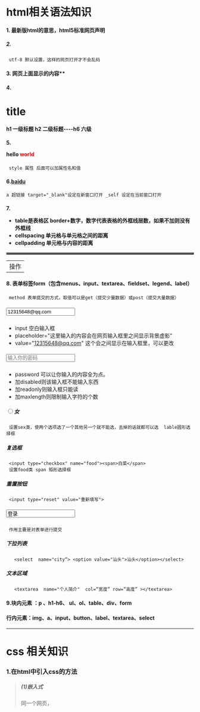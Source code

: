 # html相关语法知识
#### 1.<!DOCTYPE HTML>  最新版html的意思，html5标准网页声明
##### 2. <meta charset="utf-8">
     utf-8 默认设置，这样的网页打开才不会乱码
#### 3. <title>hello</title>    网页上面显示的内容**
#### 4. **<h1>title</h1>**    h1 一级标题  h2 二级标题----h6 六级
#### 5. <p title="hello">hello <span style="color:red">world</span></p>  
     style 属性 后面可以加属性名和值
#### 6.<a href="http://www.baidu.com" target="_blank" title="在新窗口中打开百度" >baidu</a>
    a 超链接 target="_blank"设定在新窗口打开 _self 设定在当前窗口打开
#### 7. <table border="3" cellspacing="0" cellpadding="10%">
- table是表格区 border+数字，数字代表表格的外框线层数，如果不加则没有外框线 
-   cellspacing 单元格与单元格之间的距离  
- cellpadding 单元格与内容的距离
   <table>
     <tr>  <!-- 行 -->
       <td>操作</td>   <!-- 列 -->
     </tr>
   </table>
#### 8. 表单标签form（包含menus、input、textarea、fieldset、legend、label）<form name=“user”  method=“get” >
     method 表单提交的方式，取值可以是get（提交少量数据）或post（提交大量数据）
##### <input placeholder="邮箱/昵称/账号名"  value="12315648@qq.com">

- input 空白输入框
- placeholder="这里输入的内容会在网页输入框里之间显示背景虚影"  
- value="12315648@qq.com" 这个会之间显示在输入框里，可以更改         
##### <input type="password" placeholder="输入你的密码"  >
- password 可以让你输入的内容全为点。 
- 加disabled则该输入框不能输入东西 
- 加readonly则输入框只能读
- 加maxlength则限制输入字符的个数
##### **<input id="sex_female" type="radio" name="sex"><label for="sex_female">女</label>**
     设置sex类，使两个选项选了一个其他另一个就不能选，去掉的话就都可以选  lable圆形选择框 
#####  复选框
     <input type="checkbox" name="food"><span>白菜</span>
     设置food类 span 矩形选择框
##### 重置按钮 
     <input type="reset" value="重新填写"> 
##### <input type="buttom" value="登录">
     作用主要是对表单进行提交
##### 下拉列表    
       <select  name="city“> <option value="汕头">汕头</option></select>
##### 文本区域
       <textarea  name="个人简介"  col=“宽度” row=“高度” ></textarea>

#### 9.块内元素 ：p  、h1-h6、 ul、ol、table、div、form
####    行内元素：img、a、input、button、label、textarea、select
******
# css 相关知识
### 1.在html中引入css的方法
>##### (1)嵌入式
><style type="text/css"></style>   同一个网页，<style>可以多次使用
>##### (2）外联式
><link rel="stylesheet" type="text/css"  href="http:\\img.jpg">
> <link>标记放在<head>标签里面
> rel：表示引入文件的类型
> ##### （3）行内式
> <h1  style="color:red;">
>

### 2.div:hover{background：red}--->鼠标放在div此区域时的颜色变红   div:active{} --->按住鼠标左键不松开的样式

### 3.对于文本类型的css的属性              
###### div{display：inline-block；background：blueviolet；color：red；padding：10px；text-align：center；line-height：40px；box-sizing：border-box；border-radius：5px；cursor：pointer；}
       1. display：规定网页元素如何显示问题，取值none（隐藏）block（以块元素显示）inline（以行内元素显示）inline-block（行内元素以块形式显示）
       2. padding：边框线到内容间的距离
       3. text-align：文本水平对齐方式，取值left、center、right
       4. box-sizing： border-box 指定宽度和高度来确定元素边框box
       5. line-height：行高
       6. border-radius：给元素设置圆角边框
       7. cursor：表示光标的类型 取值 text（形状I）help（形状？）wait（形状o） pointer（形状☝）
### 4. .选择器
##### 标签选择器 
     如：h1{color:red;} h1，p{color:red;}中 h1，p表示选择器列表  h1 p{color:red} 中h1 p表示后代选择器，意思是h1中包含的p标签。
##### class选择器 
     如：.box{color:red;}
#####  id选择器 
     如：#box{color:red}
##### 伪类选择器(修饰已经完整的网页元素的效果)
> 1. a:link{color:red;}
> 2. a:visited{color:blue;}
> 3. a:hover{color:yellow;}
> 4. a:active{color:pink;}
> 伪类选择器这四个标签必须得按照1到4的顺序写，如果不按照此顺序，标签里面的效果可能会被覆盖掉。
> 

> .box:foucs{color:red} <!--对元素获得焦点设置的命令，但是不是所有的元素都能设置焦点(input 可以获焦)-->
> <input class="a1" tabindex="1">
> <div class="box"  tabindex="2" >qq</div>
>  <p class="aa"  tabindex="3">订单</p>
>   <input class="a"   tabindex="4" >
> 对.a1:foucs{border:1px solid red;}和a:foucs{border:1px solid red;}进行获焦，中间隔了两行，用如上所写tabindex（顺序选择）进行排序选择，然后在网页点击文本框后键盘上按tab健能够实现.a1到.a 的聚焦。
> 

#### 5.padding:10px 20px (上下10 px 左右 20px)    
    padding：5px 10px 15px 20px(上右下左)
#### 6.<span>ss</span> 起强调作用，是一个盒子型的行内元素。
#### 7. 每个标签都由属于自己的合适的元素，比如<font>标签就不能使用align这个属性，就算能用效果也显示不出来。
#### 8.父类中子类
>.b p:first-child{color:red;} <!--p(子元素)作为.b这个类(父元素)的第一项的加样式   *对应出现是last-child * -->
>.b h1:first-of-type{color:blue;} <!--h1(子元素)作为.b这个类(父元素)的出现第一次的加样式-->
>.b h1:nth-of-type(n){color:pink;} <!--h1(子元素)作为.b这个类(父元素)的出现的第n行的加样式-->
>.b h1:last-of-type{color:yellow;} <!--h1(子元素)作为.b这个类(父元素)的出现最后一次的加样式-->
>

#### 9.盒子模型（块级元素）
- 此模型中适应background:yellow ;填充颜色，在盒子模型中填充的部分（content+border+padding）
- border-radius:100px等价于 width:100px;height:100px;  
- 行内元素也适用盒子模型，但不设padding-top/bottom，margin，而且不可设width和height，就算设置了，效果也显示不出来。
- 外边距的合并和折叠
   >   出现在兄弟元素（同级）块级元素之间
   >>  如：块元素---上元素的margin-buttom与下元素的margin-top，如果两个值一样，会出现重合，如果不一样，则取值比较大的。
- 父元素和子元素的合并
  >原理：块元素包含行内元素  <!--行内元素不能包含于块元素-->
  >块元素（上下之分） 行内元素（左右之分）

- 可替换元素 
     以行内元素为例（宽高有字长决定；）img 能写出标签但是想象不出来样子就是可替换的；
- 不可替换元素（行内元素：宽高由内容决定）
- 行内元素--->块元素
       display：block； 变成块
       display：inline-block；变成行内块
- 块元素-->行内元素
       display：inline-block； 变成行内块；
- ![基线](https://i.loli.net/2019/04/12/5cb07f6686c21.png)
  > 1. 如图上所言，黑色圆的底部与红色区域底不重合，把红色区域比作四线本，四
  > 线本的第三条线与黑色圆的底部叫做基线（baseline），红色的底部也就是基线下面那条线叫做bottom。
  > 2. 一般情况下可替换元素的底部都有基线，并且基线不是固定位置，是会变动的。
  > 3. 要实现baseline和bottom重合，需要在黑色圆的css样式下加
  >    vertical-align:bottom（默认baseline与bottom对齐）
  >    

- 实现块级元素居中
       1. margin：0  auto
       2. margin-left的值等于margin-right

